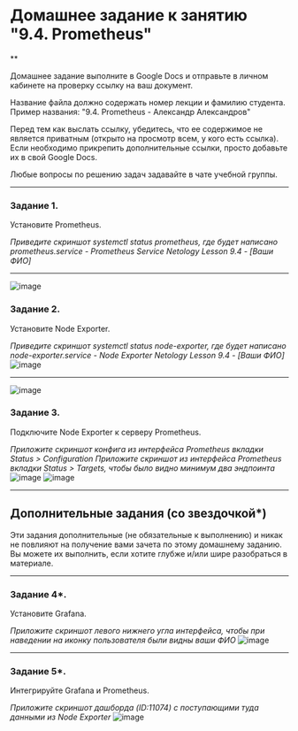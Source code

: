 # Домашнее задание к занятию "9.4. Prometheus"
**

Домашнее задание выполните в Google Docs и отправьте в личном кабинете на проверку ссылку на ваш документ.

Название файла должно содержать номер лекции и фамилию студента. Пример названия: "9.4. Prometheus - Александр Александров"

Перед тем как выслать ссылку, убедитесь, что ее содержимое не является приватным (открыто на просмотр всем, у кого есть ссылка). Если необходимо прикрепить дополнительные ссылки, просто добавьте их в свой Google Docs.

Любые вопросы по решению задач задавайте в чате учебной группы.

---

### Задание 1. 

Установите Prometheus.

*Приведите скриншот systemctl status prometheus, где будет написано prometheus.service - Prometheus Service Netology Lesson 9.4 - [Ваши ФИО]*

---
![image](https://user-images.githubusercontent.com/119142863/208718268-14f46e4d-6924-415f-9f0d-9f26cf456009.png)



### Задание 2. 

Установите Node Exporter.

*Приведите скриншот systemctl status node-exporter, где будет написано node-exporter.service - Node Exporter Netology Lesson 9.4 - [Ваши ФИО]*
![image](https://user-images.githubusercontent.com/119142863/208718524-1b13a6f0-d948-4ccd-9853-7b6472a67a83.png)

---
![image](https://user-images.githubusercontent.com/119142863/208717538-99185516-8157-4a73-a944-671bdb1e5363.png)

### Задание 3. 

Подключите Node Exporter к серверу Prometheus.

*Приложите скриншот конфига из интерфейса Prometheus вкладки Status > Configuration*
*Приложите скриншот из интерфейса Prometheus вкладки Status > Targets, чтобы было видно минимум два эндпоинта*
![image](https://user-images.githubusercontent.com/119142863/208715609-1182da80-db22-420a-abf3-a8bd238c424f.png)
![image](https://user-images.githubusercontent.com/119142863/208715771-815fdb01-f915-4033-812a-7f983ff233a9.png)



---
## Дополнительные задания (со звездочкой*)

Эти задания дополнительные (не обязательные к выполнению) и никак не повлияют на получение вами зачета по этому домашнему заданию. Вы можете их выполнить, если хотите глубже и/или шире разобраться в материале.

---

### Задание 4*. 

Установите Grafana.

*Приложите скриншот левого нижнего угла интерфейса, чтобы при наведении на иконку пользователя были видны ваши ФИО*
![image](https://user-images.githubusercontent.com/119142863/208716249-39e41bf6-50c1-4f3b-b2d8-a21e236f5ac5.png)

---

### Задание 5*. 

Интегрируйте Grafana и Prometheus.

*Приложите скриншот дашборда (ID:11074) с поступающими туда данными из Node Exporter*
![image](https://user-images.githubusercontent.com/119142863/208716707-0c973995-d969-4380-9428-0b32c4803cb3.png)

